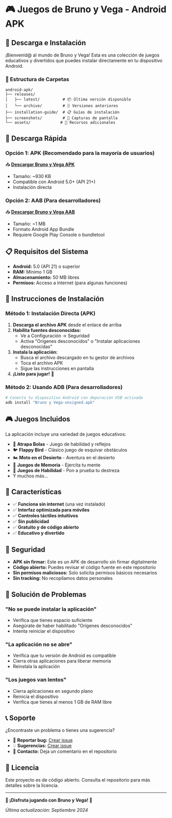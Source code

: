 # 🎮 Juegos de Bruno y Vega - Android APK

## 📱 Descarga e Instalación

¡Bienvenid@ al mundo de Bruno y Vega! Esta es una colección de juegos educativos y divertidos que puedes instalar directamente en tu dispositivo Android.

### 📂 Estructura de Carpetas

```
android-apk/
├── releases/
│   ├── latest/          # 📦 Última versión disponible
│   └── archive/         # 🗄️ Versiones anteriores
├── installation-guide/  # 📋 Guías de instalación
├── screenshots/         # 📸 Capturas de pantalla
└── assets/             # 🎨 Recursos adicionales
```

## 🚀 Descarga Rápida

### Opción 1: APK (Recomendado para la mayoría de usuarios)
📥 **[Descargar Bruno y Vega APK](releases/latest/Bruno%20y%20Vega-unsigned.apk)**
- Tamaño: ~930 KB
- Compatible con Android 5.0+ (API 21+)
- Instalación directa

### Opción 2: AAB (Para desarrolladores)
📥 **[Descargar Bruno y Vega AAB](releases/latest/Bruno%20y%20Vega-unsigned.aab)**
- Tamaño: ~1 MB
- Formato Android App Bundle
- Requiere Google Play Console o bundletool

## 📋 Requisitos del Sistema

- **Android:** 5.0 (API 21) o superior
- **RAM:** Mínimo 1 GB
- **Almacenamiento:** 50 MB libres
- **Permisos:** Acceso a internet (para algunas funciones)

## 🔧 Instrucciones de Instalación

### Método 1: Instalación Directa (APK)

1. **Descarga el archivo APK** desde el enlace de arriba
2. **Habilita fuentes desconocidas:**
   - Ve a Configuración → Seguridad
   - Activa "Orígenes desconocidos" o "Instalar aplicaciones desconocidas"
3. **Instala la aplicación:**
   - Busca el archivo descargado en tu gestor de archivos
   - Toca el archivo APK
   - Sigue las instrucciones en pantalla
4. **¡Listo para jugar!** 🎉

### Método 2: Usando ADB (Para desarrolladores)

```bash
# Conecta tu dispositivo Android con depuración USB activada
adb install "Bruno y Vega-unsigned.apk"
```

## 🎮 Juegos Incluidos

La aplicación incluye una variedad de juegos educativos:

- 🏀 **Atrapa Bolas** - Juego de habilidad y reflejos
- 🐦 **Flappy Bird** - Clásico juego de esquivar obstáculos  
- 🏍️ **Moto en el Desierto** - Aventura en el desierto
- 🧠 **Juegos de Memoria** - Ejercita tu mente
- 🎯 **Juegos de Habilidad** - Pon a prueba tu destreza
- Y muchos más...

## 📱 Características

- ✅ **Funciona sin internet** (una vez instalado)
- ✅ **Interfaz optimizada para móviles**
- ✅ **Controles táctiles intuitivos**
- ✅ **Sin publicidad**
- ✅ **Gratuito y de código abierto**
- ✅ **Educativo y divertido**

## 🔐 Seguridad

- **APK sin firmar:** Este es un APK de desarrollo sin firmar digitalmente
- **Código abierto:** Puedes revisar el código fuente en este repositorio
- **Sin permisos maliciosos:** Solo solicita permisos básicos necesarios
- **Sin tracking:** No recopilamos datos personales

## 🐛 Solución de Problemas

### "No se puede instalar la aplicación"
- Verifica que tienes espacio suficiente
- Asegúrate de haber habilitado "Orígenes desconocidos"
- Intenta reiniciar el dispositivo

### "La aplicación no se abre"
- Verifica que tu versión de Android es compatible
- Cierra otras aplicaciones para liberar memoria
- Reinstala la aplicación

### "Los juegos van lentos"
- Cierra aplicaciones en segundo plano
- Reinicia el dispositivo
- Verifica que tienes al menos 1 GB de RAM libre

## 📞 Soporte

¿Encontraste un problema o tienes una sugerencia?

- 🐛 **Reportar bug:** [Crear issue](https://github.com/ChechuJA/mi-apk/issues)
- 💡 **Sugerencias:** [Crear issue](https://github.com/ChechuJA/mi-apk/issues)
- 📧 **Contacto:** Deja un comentario en el repositorio

## 📜 Licencia

Este proyecto es de código abierto. Consulta el repositorio para más detalles sobre la licencia.

---

**🎉 ¡Disfruta jugando con Bruno y Vega! 🎉**

*Última actualización: Septiembre 2024*